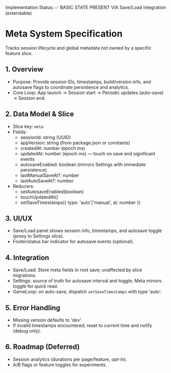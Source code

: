 Implementation Status: ✅ BASIC STATE PRESENT VIA Save/Load integration (extendable)

# Meta System Specification

Tracks session lifecycle and global metadata not owned by a specific feature slice.

## 1. Overview
- Purpose: Provide session IDs, timestamps, build/version info, and autosave flags to coordinate persistence and analytics.
- Core Loop: App launch → Session start → Periodic updates (auto-save) → Session end.

## 2. Data Model & Slice
- Slice key: `meta`
- Fields:
	- sessionId: string (UUID)
	- appVersion: string (from package.json or constants)
	- createdAt: number (epoch ms)
	- updatedAt: number (epoch ms) — touch on save and significant events
	- autosaveEnabled: boolean (mirrors Settings with immediate persistence)
	- lastManualSaveAt?: number
	- lastAutoSaveAt?: number
- Reducers:
	- setAutosaveEnabled(boolean)
	- touchUpdatedAt()
	- setSaveTimestamps({ type: 'auto'|'manual', at: number })

## 3. UI/UX
- Save/Load panel shows session info, timestamps, and autosave toggle (proxy to Settings slice).
- Footer/status bar indicator for autosave events (optional).

## 4. Integration
- Save/Load: Store meta fields in root save; unaffected by slice migrations.
- Settings: source of truth for autosave interval and toggle; Meta mirrors toggle for quick read.
- GameLoop: on auto-save, dispatch `setSaveTimestamps` with type 'auto'.

## 5. Error Handling
- Missing version defaults to 'dev'.
- If invalid timestamps encountered, reset to current time and notify (debug only).

## 6. Roadmap (Deferred)
- Session analytics (durations per page/feature, opt-in).
- A/B flags or feature toggles for experiments.
